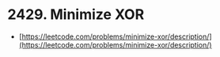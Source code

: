 # 2429. Minimize XOR

- [https://leetcode.com/problems/minimize-xor/description/](https://leetcode.com/problems/minimize-xor/description/)
